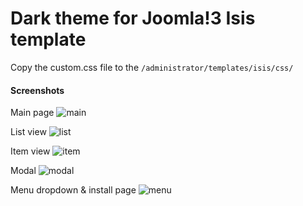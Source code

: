 # Dark theme for Joomla!3 Isis template

Copy the custom.css file to the `/administrator/templates/isis/css/`

#### Screenshots

Main page
![main](https://master3.alekvolsk.info/images/dt/dt_1.png)

List view
![list](https://master3.alekvolsk.info/images/dt/dt_2.png)

Item view
![item](https://master3.alekvolsk.info/images/dt/dt_3.png)

Modal
![modal](https://master3.alekvolsk.info/images/dt/dt_4.png)

Menu dropdown & install page
![menu](https://master3.alekvolsk.info/images/dt/dt_5.png)
